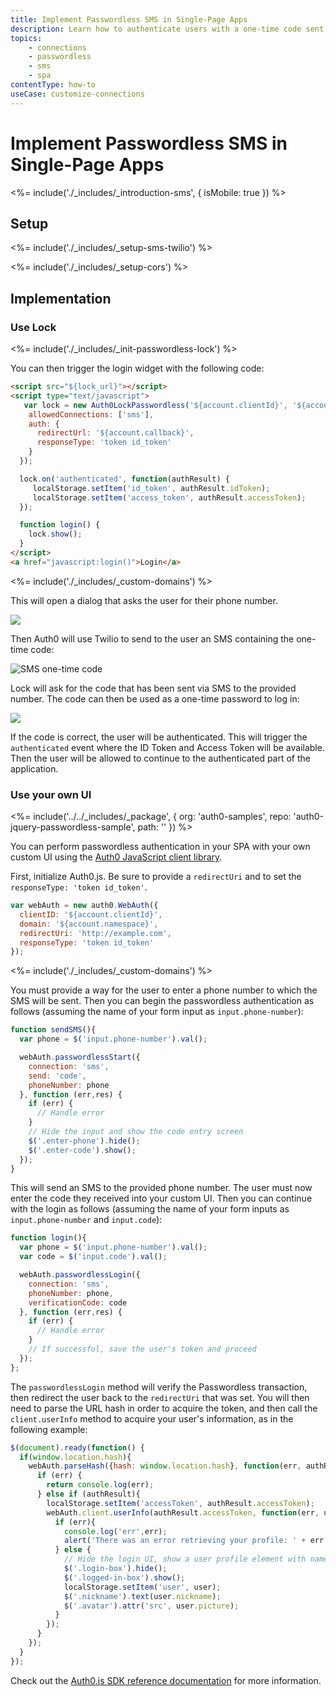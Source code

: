 ```yaml
---
title: Implement Passwordless SMS in Single-Page Apps
description: Learn how to authenticate users with a one-time code sent by SMS in a Single-Page Application (SPA).
topics:
    - connections
    - passwordless
    - sms
    - spa
contentType: how-to
useCase: customize-connections
---
```

# Implement Passwordless SMS in Single-Page Apps

<%= include('./_includes/_introduction-sms', { isMobile: true }) %>

## Setup

<%= include('./_includes/_setup-sms-twilio') %>

<%= include('./_includes/_setup-cors') %>

## Implementation

### Use Lock 

<%= include('./_includes/_init-passwordless-lock') %>

You can then trigger the login widget with the following code:

```html
<script src="${lock_url}"></script>
<script type="text/javascript">
   var lock = new Auth0LockPasswordless('${account.clientId}', '${account.namespace}', {
    allowedConnections: ['sms'],       
    auth: {
      redirectUrl: '${account.callback}',
      responseType: 'token id_token'
    }
  });

  lock.on('authenticated', function(authResult) {
     localStorage.setItem('id_token', authResult.idToken);
     localStorage.setItem('access_token', authResult.accessToken);
  });

  function login() {
    lock.show(); 
  }
</script>
<a href="javascript:login()">Login</a>
```

<%= include('./_includes/_custom-domains') %>

This will open a dialog that asks the user for their phone number.

![](/media/articles/connections/passwordless/passwordless-sms-enter-phone-web.png)

Then Auth0 will use Twilio to send to the user an SMS containing the one-time code:

<div class="phone-mockup"><img src="/media/articles/connections/passwordless/passwordless-sms-receive-code-web.png" alt="SMS one-time code"/></div>

Lock will ask for the code that has been sent via SMS to the provided number. The code can then be used as a one-time password to log in:

![](/media/articles/connections/passwordless/passwordless-sms-enter-code-web.png)

If the code is correct, the user will be authenticated. This will trigger the `authenticated` event where the ID Token and Access Token will be available. Then the user will be allowed to continue to the authenticated part of the application.

### Use your own UI

<%= include('../../_includes/_package', {
  org: 'auth0-samples',
  repo: 'auth0-jquery-passwordless-sample',
  path: ''
}) %>

You can perform passwordless authentication in your SPA with your own custom UI using the [Auth0 JavaScript client library](/libraries/auth0js).

First, initialize Auth0.js. Be sure to provide a `redirectUri` and to set the `responseType: 'token id_token'`. 

```js
var webAuth = new auth0.WebAuth({
  clientID: '${account.clientId}',
  domain: '${account.namespace}',
  redirectUri: 'http://example.com',
  responseType: 'token id_token'
});
```

<%= include('./_includes/_custom-domains') %>

You must provide a way for the user to enter a phone number to which the SMS will be sent. Then you can begin the passwordless authentication as follows (assuming the name of your form input as `input.phone-number`):

```js
function sendSMS(){
  var phone = $('input.phone-number').val();

  webAuth.passwordlessStart({
    connection: 'sms',
    send: 'code',
    phoneNumber: phone
  }, function (err,res) {
    if (err) {
      // Handle error
    }
    // Hide the input and show the code entry screen
    $('.enter-phone').hide();
    $('.enter-code').show();
  });
}
```

This will send an SMS to the provided phone number. The user must now enter the code they received into your custom UI. Then you can continue with the login as follows (assuming the name of your form inputs as `input.phone-number` and `input.code`):

```js
function login(){
  var phone = $('input.phone-number').val();
  var code = $('input.code').val();

  webAuth.passwordlessLogin({
    connection: 'sms',
    phoneNumber: phone,
    verificationCode: code
  }, function (err,res) {
    if (err) {
      // Handle error
    }
    // If successful, save the user's token and proceed
  });
};
```

The `passwordlessLogin` method will verify the Passwordless transaction, then redirect the user back to the `redirectUri` that was set. You will then need to parse the URL hash in order to acquire the token, and then call the `client.userInfo` method to acquire your user's information, as in the following example:

```js
$(document).ready(function() {
  if(window.location.hash){
    webAuth.parseHash({hash: window.location.hash}, function(err, authResult) {
      if (err) {
        return console.log(err);
      } else if (authResult){
        localStorage.setItem('accessToken', authResult.accessToken);
        webAuth.client.userInfo(authResult.accessToken, function(err, user) {
          if (err){
            console.log('err',err);
            alert('There was an error retrieving your profile: ' + err.message);
          } else {
            // Hide the login UI, show a user profile element with name and image
            $('.login-box').hide();
            $('.logged-in-box').show();
            localStorage.setItem('user', user);
            $('.nickname').text(user.nickname);
            $('.avatar').attr('src', user.picture);
          }
        });
      }
    });
  }
});
```

Check out the [Auth0.js SDK reference documentation](/libraries/auth0js) for more information.

